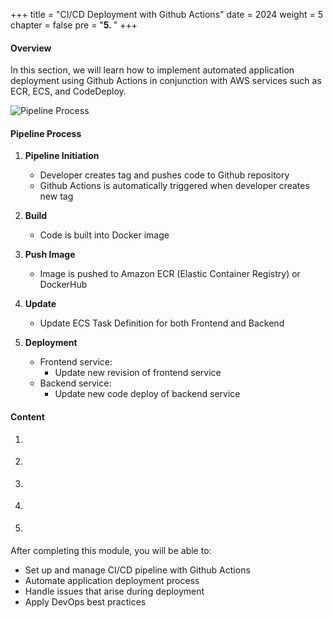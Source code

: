 +++
title = "CI/CD Deployment with Github Actions"
date = 2024
weight = 5
chapter = false
pre = "<b>5. </b>"
+++

#### Overview
In this section, we will learn how to implement automated application deployment using Github Actions in conjunction with AWS services such as ECR, ECS, and CodeDeploy.

![Pipeline Process](/images/4-cicd-gitlab/4.0.2.png)

#### Pipeline Process

1. **Pipeline Initiation**
   - Developer creates tag and pushes code to Github repository
   - Github Actions is automatically triggered when developer creates new tag

2. **Build**
   - Code is built into Docker image

3. **Push Image**
   - Image is pushed to Amazon ECR (Elastic Container Registry) or DockerHub

4. **Update**
   - Update ECS Task Definition for both Frontend and Backend

5. **Deployment**
   - Frontend service:
     - Update new revision of frontend service
   - Backend service:
     - Update new code deploy of backend service

#### Content

1. []()

2. []()

3. []()

4. []()

5. []()

After completing this module, you will be able to:
- Set up and manage CI/CD pipeline with Github Actions
- Automate application deployment process
- Handle issues that arise during deployment
- Apply DevOps best practices